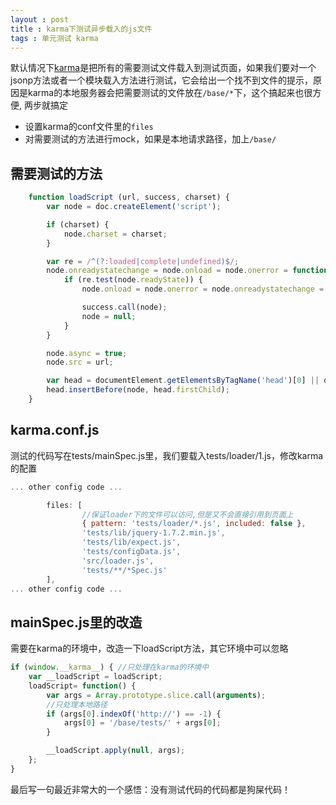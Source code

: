 ```yaml
---
layout : post 
title : karma下测试异步载入的js文件 
tags : 单元测试 karma 
---
```


默认情况下[karma](http://karma-runner.github.io/)是把所有的需要测试文件载入到测试页面，如果我们要对一个jsonp方法或者一个模块载入方法进行测试，它会给出一个找不到文件的提示，原因是karma的本地服务器会把需要测试的文件放在`/base/*`下，这个搞起来也很方便, 两步就搞定

* 设置karma的conf文件里的`files`
* 对需要测试的方法进行mock，如果是本地请求路径，加上`/base/`

## 需要测试的方法
```javascript
    function loadScript (url, success, charset) {
        var node = doc.createElement('script');

        if (charset) {
            node.charset = charset;
        }

        var re = /^(?:loaded|complete|undefined)$/;
        node.onreadystatechange = node.onload = node.onerror = function() {
            if (re.test(node.readyState)) {
                node.onload = node.onerror = node.onreadystatechange = null;

                success.call(node);
                node = null;
            }
        }

        node.async = true;
        node.src = url;

        var head = documentElement.getElementsByTagName('head')[0] || doc.documentElement;
        head.insertBefore(node, head.firstChild);
    }
```

## karma.conf.js
测试的代码写在tests/mainSpec.js里，我们要载入tests/loader/1.js，修改karma的配置

```javascript
... other config code ...

        files: [
                //保证loader下的文件可以访问,但是又不会直接引用到页面上
                { pattern: 'tests/loader/*.js', included: false }, 
                'tests/lib/jquery-1.7.2.min.js',
                'tests/lib/expect.js',
                'tests/configData.js',
                'src/loader.js',
                'tests/**/*Spec.js'
        ],
... other config code ...

```

## mainSpec.js里的改造
需要在karma的环境中，改造一下loadScript方法，其它环境中可以忽略

```javascript
if (window.__karma__) { //只处理在karma的环境中
    var __loadScript = loadScript;
    loadScript= function() {
        var args = Array.prototype.slice.call(arguments);
        //只处理本地路径 
        if (args[0].indexOf('http://') == -1) {
            args[0] = '/base/tests/' + args[0];
        }

        __loadScript.apply(null, args);
    };
}
```

最后写一句最近非常大的一个感悟：没有测试代码的代码都是狗屎代码！
